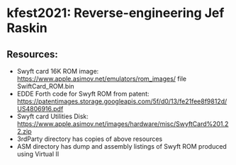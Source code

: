 # kfest2021: Reverse-engineering Jef Raskin

## Resources:

- Swyft card 16K ROM image: https://www.apple.asimov.net/emulators/rom_images/ file SwiftCard_ROM.bin
- EDDE Forth code for Swyft ROM from patent: https://patentimages.storage.googleapis.com/5f/d0/13/fe21fee8f9812d/US4806916.pdf
- Swyft card Utilities Disk: https://www.apple.asimov.net/images/hardware/misc/SwyftCard%201.22.zip
- 3rdParty directory has copies of above resources
- ASM directory has dump and assembly listings of Swyft ROM produced using Virtual II

